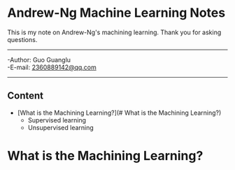 # Andrew-Ng Machine Learning Notes
This is my note on Andrew-Ng's machining learning. Thank you for asking questions.

******************

-Author: Guo Guanglu  
-E-mail: 2360889142@qq.com

***
## Content
* [What is the Machining Learning?](# What is the Machining Learning?)  
	* Supervised learning  
	* Unsupervised learning    
# What is the Machining Learning?

